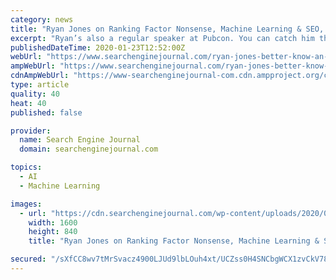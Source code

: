 ```yaml
---
category: news
title: "Ryan Jones on Ranking Factor Nonsense, Machine Learning & SEO, Why You Should Build Websites & More [PODCAST]"
excerpt: "Ryan’s also a regular speaker at Pubcon. You can catch him this year at Pubcon Austin, Pubcon Miami, and hopefully at Pubcon Vegas. He also hopes to be at UnGagged later this year. In this episode, Ryan shares his insights on ranking factor nonsense, machine learning and SEO, why you should build websites, and a whole lot more."
publishedDateTime: 2020-01-23T12:52:00Z
webUrl: "https://www.searchenginejournal.com/ryan-jones-better-know-an-seo-podcast/344548/"
ampWebUrl: "https://www.searchenginejournal.com/ryan-jones-better-know-an-seo-podcast/344548/amp/"
cdnAmpWebUrl: "https://www-searchenginejournal-com.cdn.ampproject.org/c/s/www.searchenginejournal.com/ryan-jones-better-know-an-seo-podcast/344548/amp/"
type: article
quality: 40
heat: 40
published: false

provider:
  name: Search Engine Journal
  domain: searchenginejournal.com

topics:
  - AI
  - Machine Learning

images:
  - url: "https://cdn.searchenginejournal.com/wp-content/uploads/2020/01/the-search-engine-journal-show-podcast-interview-with-ryan-jones-5e2836da6124a.jpg"
    width: 1600
    height: 840
    title: "Ryan Jones on Ranking Factor Nonsense, Machine Learning & SEO, Why You Should Build Websites & More [PODCAST]"

secured: "/sXfCC8wv7tMrSvacz4900LJUd9lbLOuh4xt/UCZss0H4SNCbgWCX1zvCkV78r7gvhN9sc7n2o4eQidEK4l8RdkX8rGuqvcJ+lmZwiGmMd8+ESyscvgH99Y/VhBZz8G3eFATd6ZolaEVnZjSQ9Tz/Y84of1jPkplMRhWG9a4vFZ5JKznLF5yCWtokwnNuXAKIxK7m7vI3wYBueZ6vCdc9iKuwpeG91JnW3NW5U9X/AkHqLWJAKrOKDP1bLBxKrZcyHfcaXkKl2z++Fu1+QUToDAhrGLFbkIKFuiVXUtpUsJ2Ae7FrMgOQCnf6RsuCHuVdUO/nCrfLbCDHXQBIXvwJ4wyQXzTvZZmeU9HtQyVY5oyVuJ8uNFHnAQ17XzeaT/U9yguD5yAFuprHsXTo+jpcGfA6WtuewaNRA6H4QAVq8Im0ZelFspe1spcNzVBxaaSHsr9RkvZU4e20+bjWZfL2o/GlUA+zj1QTvNn6jz4q9I=;VJ4FAKJdABabyx0dfsmu6A=="
---
```


